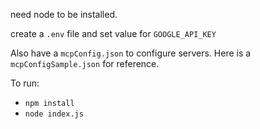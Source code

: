 need node to be installed.

create a `.env` file and set value for `GOOGLE_API_KEY`

Also have a `mcpConfig.json` to configure servers.
Here is a `mcpConfigSample.json` for reference.

To run:
- `npm install`
- `node index.js`